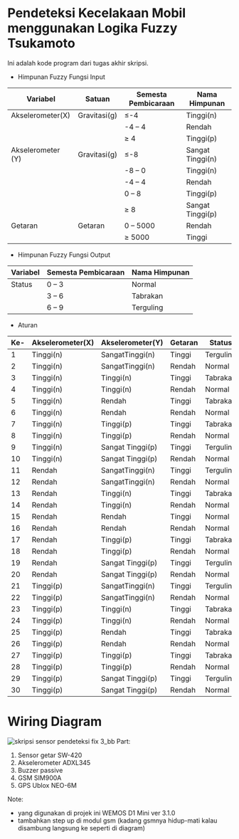 # Pendeteksi Kecelakaan Mobil menggunakan Logika Fuzzy Tsukamoto
Ini adalah kode program dari tugas akhir skripsi.

- Himpunan Fuzzy Fungsi Input

| Variabel | Satuan | Semesta Pembicaraan | Nama Himpunan |
|----------|--------|---------------------|---------------|
| Akselerometer(X) | Gravitasi(g)| ≤-4 | Tinggi(n)
| | | -4 – 4	| Rendah |
| | | ≥ 4	| Tinggi(p) |
| Akselerometer (Y) | Gravitasi(g) | ≤-8 |	Sangat Tinggi(n) |
| | | -8 – 0 |	Tinggi(n)
| | | -4 – 4 |	Rendah
| | | 0 – 8	| Tinggi(p)
| | | ≥ 8	| Sangat Tinggi(p)
| Getaran	 | Getaran | 0 – 5000 |	Rendah |
| |	|	≥ 5000 |	Tinggi |

- Himpunan Fuzzy Fungsi Output

| Variabel | Semesta Pembicaraan | Nama Himpunan |
|----------|---------------------|---------------|
| Status |	0 – 3 |	Normal |
| |	3 – 6 |	Tabrakan |
| |	6 – 9 |	Terguling |

- Aturan

| Ke- | Akselerometer(X) | Akselerometer(Y) | Getaran | Status |
|-----|------------------|------------------|---------|--------|
| 1	| Tinggi(n)	| SangatTinggi(n)	| Tinggi	| Terguling |
| 2	| Tinggi(n)	| SangatTinggi(n)	| Rendah	| Normal |
| 3	| Tinggi(n)	| Tinggi(n)	| Tinggi	| Tabrakan |
| 4	| Tinggi(n)	| Tinggi(n)	| Rendah	| Normal	 |
| 5	| Tinggi(n)	| Rendah	| Tinggi	| Tabrakan |
| 6	| Tinggi(n)	| Rendah	| Rendah	| Normal |
| 7	| Tinggi(n)	| Tinggi(p)	| Tinggi	| Tabrakan |
| 8	| Tinggi(n)	| Tinggi(p)	| Rendah	| Normal |
| 9	| Tinggi(n)	| Sangat Tinggi(p)	| Tinggi	| Terguling |
| 10 | Tinggi(n)	| Sangat Tinggi(p)	| Rendah	| Normal |
| 11 | Rendah	| SangatTinggi(n)	| Tinggi	| Terguling |
| 12 | Rendah	| SangatTinggi(n)	| Rendah	| Normal |
| 13 | Rendah	| Tinggi(n)	| Tinggi	| Tabrakan |
| 14 | Rendah	| Tinggi(n)	| Rendah	| Normal |
| 15 | Rendah	| Rendah	| Tinggi	| Normal |
| 16 | Rendah	| Rendah	| Rendah	| Normal |
| 17 | Rendah	| Tinggi(p)	| Tinggi	| Tabrakan |
| 18 | Rendah	| Tinggi(p)	| Rendah	| Normal |
| 19 | Rendah	| Sangat Tinggi(p)	| Tinggi	| Terguling |
| 20 | Rendah	| Sangat Tinggi(p)	| Rendah	| Normal |
| 21 | Tinggi(p)	| SangatTinggi(n)	| Tinggi	| Terguling |
| 22 | Tinggi(p)	| SangatTinggi(n)	| Rendah	| Normal |
| 23 | Tinggi(p)	| Tinggi(n)	| Tinggi	| Tabrakan |
| 24 | Tinggi(p)	| Tinggi(n)	| Rendah	| Normal |
| 25 | Tinggi(p)	| Rendah	| Tinggi	| Tabrakan |
| 26 | Tinggi(p)	| Rendah	| Rendah	| Normal |
| 27 | Tinggi(p)	| Tinggi(p)	| Tinggi	| Tabrakan |
| 28 | Tinggi(p)	| Tinggi(p)	| Rendah	| Normal |
| 29 | Tinggi(p)	| Sangat Tinggi(p)	|Tinggi	| Terguling |
| 30 | Tinggi(p)	| Sangat Tinggi(p)	|Rendah	| Normal |

# Wiring Diagram
![skripsi sensor pendeteksi fix 3_bb](https://user-images.githubusercontent.com/74083958/193984130-8657b2d0-5125-4660-97df-59785a902755.png)
Part:
1. Sensor getar SW-420
2. Akselerometer ADXL345
3. Buzzer passive
4. GSM SIM900A
5. GPS Ublox NEO-6M

Note:
- yang digunakan di projek ini WEMOS D1 Mini ver 3.1.0
- tambahkan step up di modul gsm (kadang gsmnya hidup-mati kalau disambung langsung ke seperti di diagram)
